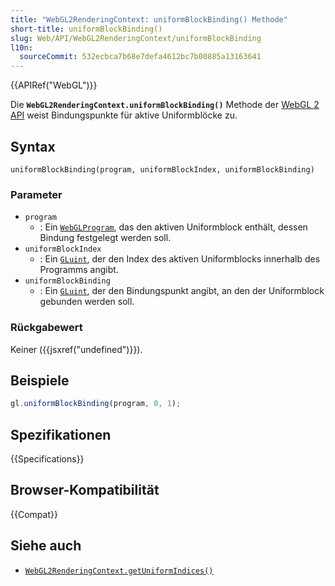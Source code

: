 ```yaml
---
title: "WebGL2RenderingContext: uniformBlockBinding() Methode"
short-title: uniformBlockBinding()
slug: Web/API/WebGL2RenderingContext/uniformBlockBinding
l10n:
  sourceCommit: 532ecbca7b68e7defa4612bc7b00885a13163641
---
```


{{APIRef("WebGL")}}

Die **`WebGL2RenderingContext.uniformBlockBinding()`** Methode
der [WebGL 2 API](/de/docs/Web/API/WebGL_API) weist Bindungspunkte für aktive Uniformblöcke zu.

## Syntax

```js-nolint
uniformBlockBinding(program, uniformBlockIndex, uniformBlockBinding)
```

### Parameter

- `program`
  - : Ein [`WebGLProgram`](/de/docs/Web/API/WebGLProgram), das den aktiven Uniformblock enthält, dessen Bindung festgelegt werden soll.
- `uniformBlockIndex`
  - : Ein [`GLuint`](/de/docs/Web/API/WebGL_API/Types), der den Index des aktiven Uniformblocks innerhalb des Programms angibt.
- `uniformBlockBinding`
  - : Ein [`GLuint`](/de/docs/Web/API/WebGL_API/Types), der den Bindungspunkt angibt, an den der Uniformblock gebunden werden soll.

### Rückgabewert

Keiner ({{jsxref("undefined")}}).

## Beispiele

```js
gl.uniformBlockBinding(program, 0, 1);
```

## Spezifikationen

{{Specifications}}

## Browser-Kompatibilität

{{Compat}}

## Siehe auch

- [`WebGL2RenderingContext.getUniformIndices()`](/de/docs/Web/API/WebGL2RenderingContext/getUniformIndices)
